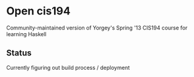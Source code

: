 # Open cis194

Community-maintained version of Yorgey's Spring '13 CIS194 course for learning Haskell

## Status

Currently figuring out build process / deployment
